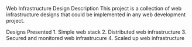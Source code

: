 Web Infrastructure Design
Description
This project is a collection of web infrastructure designs that could be implemented in any web development project.

Designs Presented
	1. Simple web stack
	2. Distributed web infrastructure
	3. Secured and monitored web infrastrucure
	4. Scaled up web infrastructure
